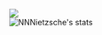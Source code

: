 ![](https://komarev.com/ghpvc/?username=NNNietzsche&label=PROFILE+VIEWS)
<br>
![NNNietzsche's stats](https://github-readme-stats.vercel.app/api?username=NNNietzsche&show_icons=true&theme=tokyonight&count_private=true)
